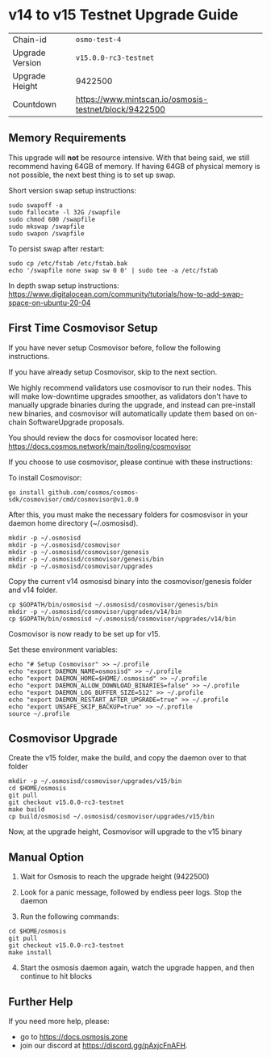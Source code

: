 # v14 to v15 Testnet Upgrade Guide

|                 |                                                              |
|-----------------|--------------------------------------------------------------|
| Chain-id        | `osmo-test-4`                                                |
| Upgrade Version | `v15.0.0-rc3-testnet`                                        |
| Upgrade Height  | 9422500                                                      |
| Countdown       | <https://www.mintscan.io/osmosis-testnet/block/9422500> |

## Memory Requirements

This upgrade will **not** be resource intensive. With that being said, we still recommend having 64GB of memory. If having 64GB of physical memory is not possible, the next best thing is to set up swap.

Short version swap setup instructions:

``` {.sh}
sudo swapoff -a
sudo fallocate -l 32G /swapfile
sudo chmod 600 /swapfile
sudo mkswap /swapfile
sudo swapon /swapfile
```

To persist swap after restart:

``` {.sh}
sudo cp /etc/fstab /etc/fstab.bak
echo '/swapfile none swap sw 0 0' | sudo tee -a /etc/fstab
```

In depth swap setup instructions:
<https://www.digitalocean.com/community/tutorials/how-to-add-swap-space-on-ubuntu-20-04>

## First Time Cosmovisor Setup

If you have never setup Cosmovisor before, follow the following instructions.

If you have already setup Cosmovisor, skip to the next section.

We highly recommend validators use cosmovisor to run their nodes. This
will make low-downtime upgrades smoother, as validators don't have to
manually upgrade binaries during the upgrade, and instead can
pre-install new binaries, and cosmovisor will automatically update them
based on on-chain SoftwareUpgrade proposals.

You should review the docs for cosmovisor located here:
<https://docs.cosmos.network/main/tooling/cosmovisor>

If you choose to use cosmovisor, please continue with these
instructions:

To install Cosmovisor:

``` {.sh}
go install github.com/cosmos/cosmos-sdk/cosmovisor/cmd/cosmovisor@v1.0.0
```

After this, you must make the necessary folders for cosmosvisor in your
daemon home directory (\~/.osmosisd).

``` {.sh}
mkdir -p ~/.osmosisd
mkdir -p ~/.osmosisd/cosmovisor
mkdir -p ~/.osmosisd/cosmovisor/genesis
mkdir -p ~/.osmosisd/cosmovisor/genesis/bin
mkdir -p ~/.osmosisd/cosmovisor/upgrades
```

Copy the current v14 osmosisd binary into the
cosmovisor/genesis folder and v14 folder.

```{.sh}
cp $GOPATH/bin/osmosisd ~/.osmosisd/cosmovisor/genesis/bin
mkdir -p ~/.osmosisd/cosmovisor/upgrades/v14/bin
cp $GOPATH/bin/osmosisd ~/.osmosisd/cosmovisor/upgrades/v14/bin
```

Cosmovisor is now ready to be set up for v15.

Set these environment variables:

```{.sh}
echo "# Setup Cosmovisor" >> ~/.profile
echo "export DAEMON_NAME=osmosisd" >> ~/.profile
echo "export DAEMON_HOME=$HOME/.osmosisd" >> ~/.profile
echo "export DAEMON_ALLOW_DOWNLOAD_BINARIES=false" >> ~/.profile
echo "export DAEMON_LOG_BUFFER_SIZE=512" >> ~/.profile
echo "export DAEMON_RESTART_AFTER_UPGRADE=true" >> ~/.profile
echo "export UNSAFE_SKIP_BACKUP=true" >> ~/.profile
source ~/.profile
```

## Cosmovisor Upgrade

Create the v15 folder, make the build, and copy the daemon over to that folder

```{.sh}
mkdir -p ~/.osmosisd/cosmovisor/upgrades/v15/bin
cd $HOME/osmosis
git pull
git checkout v15.0.0-rc3-testnet
make build
cp build/osmosisd ~/.osmosisd/cosmovisor/upgrades/v15/bin
```

Now, at the upgrade height, Cosmovisor will upgrade to the v15 binary

## Manual Option

1. Wait for Osmosis to reach the upgrade height (9422500)

2. Look for a panic message, followed by endless peer logs. Stop the daemon

3. Run the following commands:

```{.sh}
cd $HOME/osmosis
git pull
git checkout v15.0.0-rc3-testnet
make install
```

4. Start the osmosis daemon again, watch the upgrade happen, and then continue to hit blocks

## Further Help

If you need more help, please:
- go to <https://docs.osmosis.zone> 
- join our discord at <https://discord.gg/pAxjcFnAFH>.
